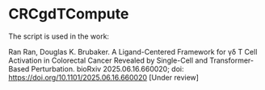 # CRCgdTCompute
The script is used in the work:

Ran Ran, Douglas K. Brubaker. A Ligand-Centered Framework for γδ T Cell Activation in Colorectal Cancer Revealed by Single-Cell and Transformer-Based Perturbation. bioRxiv 2025.06.16.660020; doi: https://doi.org/10.1101/2025.06.16.660020 [Under review]
